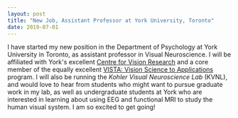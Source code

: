 ```yaml
---
layout: post
title: "New Job, Assistant Professor at York University, Toronto"
date: 2019-07-01
---
```


I have started my new position in the Department of Psychology at York University in Toronto, as assistant professor in Visual Neuroscience. I will be affiliated with York's excellent [Centre for Vision Research](http://cvr.yorku.ca) and a core member of the equally excellent [VISTA: Vision Science to Applications](http://vista.info.yorku.ca) program. I will also be running the *Kohler Visual Neuroscience Lab* (KVNL), and would love to hear from students who might want to pursue graduate work in my lab, as well as undergraduate students at York who are interested in learning about using EEG and functional MRI to study the human visual system. I am so excited to get going! 